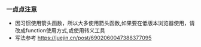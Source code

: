 ### 一点点注意
* 因习惯使用箭头函数，所以大多使用箭头函数,如果要在低版本浏览器使用，请改成function使用方式,或使用转义工具
* 写法参考 https://juejin.cn/post/6902060047388377095